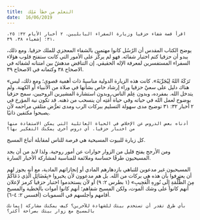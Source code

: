 ```yaml
---
title:  التعلم من خطأ مَلِك
date:  16/06/2019
---
```


`اقرأ قصة شفاء حزقيا وزيارة السفراء البابليين. ٢ أخبار الأيام ٣٢: ٢٥، ٣١؛ إشعياء ٣٨، ٣٩.`

يوضح الكتاب المقدس أن الرُسُل كانوا مهتمين بالشفاء المعجزي للملك حزقيا. ومع ذلك، يبدو أن حزقيا كتم اختبار شفائه. فهو لم يركِّز على الأمور التي كانت ستفتح قلوب هؤلاء السفراء المستفسرين لمعرفة الإله الحقيقي. إن التناقض مدهشٌ بين امتنانه لشفائه في الاصحاح ٣٨ وكتمانه في الاصحاح ٣٩.

«تَرَكَهُ اللهُ لِيُجَرِّبَهُ». كانت هذه الزيارة الدولية مناسبةً ذات أهمية قصوى؛ ومع ذلك، ليس هناك دليل على سعيْ حزقيا وراء إرشاد خاص بشأنها في صلاة من الأنبياء أو الكهنة. ولم يتدخل الله. بمفرده، وبدون عِلم الناس، وبدون استشارة المشيرين الروحيين، سمح حزقيا بوضوح لعمل الله في حياته وفي حياة أُمَتِه أن ينسحب من ذهنه. قد تكون نية المؤرخ في ٢ أخبار ٣٢: ٣١ توضيح مدى سهولة التسليم ببركات الرب ومدى تعرُّض متلقي مراحمه لأن يصبحوا مكتفين ذاتيًا.

`أدناه بعض الدروس عن الإخلاص في الحياة العائلية التي يمكن الاستفادة منها من اختبار حزقيا. أي دروس أخرى يمكنك التفكير بها؟`

كل زيارة للبيوت المسيحية هي فرصة للناس لمقابلة أتباع المسيح.

ومن الأرجح يفتح قليل من الزوار حوارات عن أمور روحية. ولذا لابد من أن يجد المسيحيون طرقًا حساسة وملائمة للمناسبة لمشاركة الأخبار السارة.

المسيحيون غير مدعوين للتباهي بازدهارهم المادي أو إنجازاتهم المادية، مع أنه يجوز لهم أن يعترفوا بأن هذه هي بركات من الله. بل هم مدعوون لأن يخبروا «بِفَضَائِلِ الَّذِي دَعَاكُمْ مِنَ الظُّلْمَةِ إِلَى نُورِهِ الْعَجِيبِ» (١ بطرس ٢: ٩) أو لأن يستخدموا اختبار حزقيا كرمز لإعلان أنهم كانوا على وشك الموت، ولكن المسيح شفاهم؛ أنهم كانوا أموات بالخطية والمسيح أقامهم وأجلسهم في السمويات (أفسس ٢: ٤-٦).

`بأي طرق تقدر أن تستخدم بيتك للشهادة للآخرين؟ كيف يمكنك مشاركة إيمانك بالمسيح مع زوار بيتك بصراحة أكثر؟`